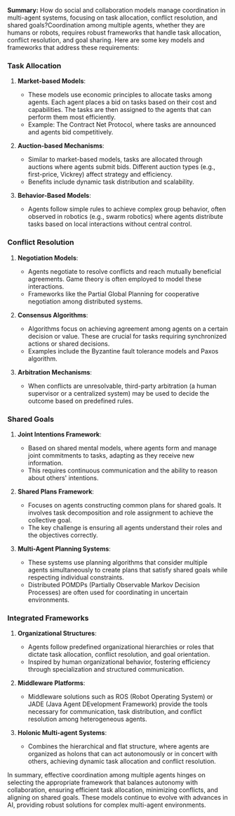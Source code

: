 **Summary:**
How do social and collaboration models manage coordination in multi-agent systems, focusing on task allocation, conflict resolution, and shared goals?Coordination among multiple agents, whether they are humans or robots, requires robust frameworks that handle task allocation, conflict resolution, and goal sharing. Here are some key models and frameworks that address these requirements:

### Task Allocation

1. **Market-based Models**: 
   - These models use economic principles to allocate tasks among agents. Each agent places a bid on tasks based on their cost and capabilities. The tasks are then assigned to the agents that can perform them most efficiently.
   - Example: The Contract Net Protocol, where tasks are announced and agents bid competitively.

2. **Auction-based Mechanisms**:
   - Similar to market-based models, tasks are allocated through auctions where agents submit bids. Different auction types (e.g., first-price, Vickrey) affect strategy and efficiency.
   - Benefits include dynamic task distribution and scalability.

3. **Behavior-Based Models**:
   - Agents follow simple rules to achieve complex group behavior, often observed in robotics (e.g., swarm robotics) where agents distribute tasks based on local interactions without central control.

### Conflict Resolution

1. **Negotiation Models**:
   - Agents negotiate to resolve conflicts and reach mutually beneficial agreements. Game theory is often employed to model these interactions.
   - Frameworks like the Partial Global Planning for cooperative negotiation among distributed systems.

2. **Consensus Algorithms**:
   - Algorithms focus on achieving agreement among agents on a certain decision or value. These are crucial for tasks requiring synchronized actions or shared decisions.
   - Examples include the Byzantine fault tolerance models and Paxos algorithm.

3. **Arbitration Mechanisms**:
   - When conflicts are unresolvable, third-party arbitration (a human supervisor or a centralized system) may be used to decide the outcome based on predefined rules.

### Shared Goals

1. **Joint Intentions Framework**:
   - Based on shared mental models, where agents form and manage joint commitments to tasks, adapting as they receive new information.
   - This requires continuous communication and the ability to reason about others' intentions.

2. **Shared Plans Framework**:
   - Focuses on agents constructing common plans for shared goals. It involves task decomposition and role assignment to achieve the collective goal.
   - The key challenge is ensuring all agents understand their roles and the objectives correctly.

3. **Multi-Agent Planning Systems**:
   - These systems use planning algorithms that consider multiple agents simultaneously to create plans that satisfy shared goals while respecting individual constraints.
   - Distributed POMDPs (Partially Observable Markov Decision Processes) are often used for coordinating in uncertain environments.

### Integrated Frameworks

1. **Organizational Structures**:
   - Agents follow predefined organizational hierarchies or roles that dictate task allocation, conflict resolution, and goal orientation.
   - Inspired by human organizational behavior, fostering efficiency through specialization and structured communication.

2. **Middleware Platforms**:
   - Middleware solutions such as ROS (Robot Operating System) or JADE (Java Agent DEvelopment Framework) provide the tools necessary for communication, task distribution, and conflict resolution among heterogeneous agents.

3. **Holonic Multi-agent Systems**:
   - Combines the hierarchical and flat structure, where agents are organized as holons that can act autonomously or in concert with others, achieving dynamic task allocation and conflict resolution.

In summary, effective coordination among multiple agents hinges on selecting the appropriate framework that balances autonomy with collaboration, ensuring efficient task allocation, minimizing conflicts, and aligning on shared goals. These models continue to evolve with advances in AI, providing robust solutions for complex multi-agent environments.